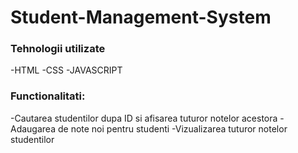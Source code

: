 ﻿# Student-Management-System

### Tehnologii utilizate
-HTML
-CSS
-JAVASCRIPT

### Functionalitati:
-Cautarea studentilor dupa ID si afisarea tuturor notelor acestora
-Adaugarea de note noi pentru studenti
-Vizualizarea tuturor notelor studentilor
